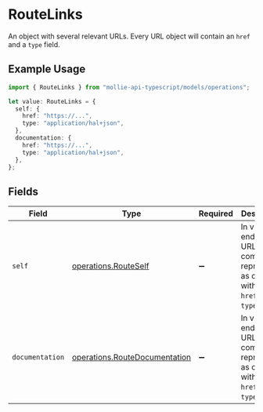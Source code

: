 # RouteLinks

An object with several relevant URLs. Every URL object will contain an `href` and a `type` field.

## Example Usage

```typescript
import { RouteLinks } from "mollie-api-typescript/models/operations";

let value: RouteLinks = {
  self: {
    href: "https://...",
    type: "application/hal+json",
  },
  documentation: {
    href: "https://...",
    type: "application/hal+json",
  },
};
```

## Fields

| Field                                                                                      | Type                                                                                       | Required                                                                                   | Description                                                                                |
| ------------------------------------------------------------------------------------------ | ------------------------------------------------------------------------------------------ | ------------------------------------------------------------------------------------------ | ------------------------------------------------------------------------------------------ |
| `self`                                                                                     | [operations.RouteSelf](../../models/operations/routeself.md)                               | :heavy_minus_sign:                                                                         | In v2 endpoints, URLs are commonly represented as objects with an `href` and `type` field. |
| `documentation`                                                                            | [operations.RouteDocumentation](../../models/operations/routedocumentation.md)             | :heavy_minus_sign:                                                                         | In v2 endpoints, URLs are commonly represented as objects with an `href` and `type` field. |